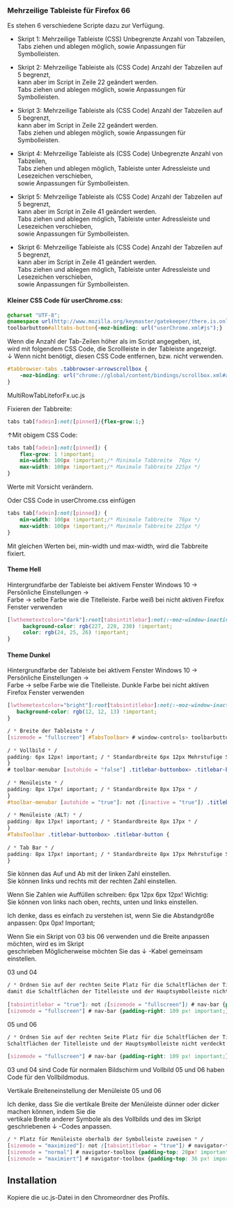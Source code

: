 ### Mehrzeilige Tableiste für Firefox 66 ###

Es stehen 6 verschiedene Scripte dazu zur Verfügung.

* Skript 1:  Mehrzeilige Tableiste (CSS) Unbegrenzte Anzahl von Tabzeilen,    
Tabs ziehen und ablegen möglich, sowie Anpassungen für Symbolleisten.         

* Skript 2: Mehrzeilige Tableiste als (CSS Code) Anzahl der Tabzeilen auf 5 begrenzt,    
kann aber im Script in Zeile 22 geändert werden.     
Tabs ziehen und ablegen möglich, sowie Anpassungen für Symbolleisten.
     
* Skript 3: Mehrzeilige Tableiste als (CSS Code) Anzahl der Tabzeilen auf 5 begrenzt,    
kann aber im Script in Zeile 22 geändert werden.      
Tabs ziehen und ablegen möglich, sowie Anpassungen für Symbolleisten.           

* Skript 4: Mehrzeilige Tableiste als (CSS Code) Unbegrenzte Anzahl von Tabzeilen,     
Tabs ziehen und ablegen möglich, Tableiste unter Adressleiste und Lesezeichen verschieben,     
sowie Anpassungen für Symbolleisten.    

* Skript 5: Mehrzeilige Tableiste als (CSS Code) Anzahl der Tabzeilen auf 5 begrenzt,     
kann aber im Script in Zeile 41 geändert werden.    
Tabs ziehen und ablegen möglich, Tableiste unter Adressleiste und Lesezeichen verschieben,     
sowie Anpassungen für Symbolleisten.    

* Skript 6: Mehrzeilige Tableiste als (CSS Code) Anzahl der Tabzeilen auf 5 begrenzt,   
kann aber im Script in Zeile 41 geändert werden.     
Tabs ziehen und ablegen möglich, Tableiste unter Adressleiste und Lesezeichen verschieben,     
sowie Anpassungen für Symbolleisten.    

#### Kleiner CSS Code für userChrome.css: #### 

```css
@charset "UTF-8";
@namespace url(http://www.mozilla.org/keymaster/gatekeeper/there.is.only.xul);
toolbarbutton#alltabs-button{-moz-binding: url("userChrome.xml#js");}
```

Wenn die Anzahl der Tab-Zeilen höher als im Script angegeben, ist,    
wird mit folgendem CSS Code, die Scrollleiste in der Tableiste angezeigt.  
↓ Wenn nicht benötigt, diesen CSS Code entfernen, bzw. nicht verwenden.    

```css
#tabbrowser-tabs .tabbrowser-arrowscrollbox {
    -moz-binding: url("chrome://global/content/bindings/scrollbox.xml#arrowscrollbox") !important;
}
```

MultiRowTabLiteforFx.uc.js

Fixieren der Tabbreite:   

```css
tabs tab[fadein]:not([pinned]){flex-grow:1;}
```

↑Mit obigem CSS Code:

```css
tabs tab[fadein]:not([pinned]) {
    flex-grow: 1 !important;
    min-width: 100px !important;/* Minimale Tabbreite  76px */
    max-width: 100px !important;/* Maximale Tabbreite 225px */
}
```
Werte mit Vorsicht verändern.

Oder CSS Code in userChrome.css einfügen
  
```css  
tabs tab[fadein]:not([pinned]) {
    min-width: 100px !important;/* Minimale Tabbreite  76px */
    max-width: 100px !important;/* Maximale Tabbreite 225px */
}
```
Mit gleichen Werten bei, min-width und max-width, wird die Tabbreite fixiert.

   #### Theme Hell ####
   Hintergrundfarbe der Tableiste bei aktivem Fenster
   Windows 10 → Persönliche Einstellungen →   
   Farbe → selbe Farbe wie die Titelleiste.
   Farbe weiß bei nicht aktiven Firefox Fenster verwenden 
```css    
[lwthemetextcolor="dark"]:root[tabsintitlebar]:not(:-moz-window-inactive) {
     background-color: rgb(227, 228, 230) !important;
     color: rgb(24, 25, 26) !important;
}
```
  #### Theme Dunkel ####
   Hintergrundfarbe der Tableiste bei aktivem Fenster
   Windows 10 → Persönliche Einstellungen →     
   Farbe → selbe Farbe wie die Titelleiste.
   Dunkle Farbe bei nicht aktiven Firefox Fenster verwenden
```css 
[lwthemetextcolor="bright"]:root[tabsintitlebar]:not(:-moz-window-inactive) {
   background-color: rgb(12, 12, 13) !important;
}
```
   
```css   
/ * Breite der Tableiste * /
[sizemode = "fullscreen"] #TabsToolbar> # window-controls> toolbarbutton {
    
/ * Vollbild * /
padding: 6px 12px! important; / * Standardbreite 6px 12px Mehrstufige Standardbreite 8px 12px * /
}
# toolbar-menubar [autohide = "false"] .titlebar-buttonbox> .titlebar-button {
     
/ * Menüleiste * /    
padding: 8px 17px! important; / * Standardbreite 8px 17px * /
}
#toolbar-menubar [autohide = "true"]: not ([inactive = "true"]) .titlebar-buttonbox> .titlebar-button {
      
/ * Menüleiste (ALT) * /    
padding: 8px 17px! important; / * Standardbreite 8px 17px * /
}
#TabsToolbar .titlebar-buttonbox> .titlebar-button {
    
/ * Tab Bar * /
padding: 8px 17px! important; / * Standardbreite 8px 17px Mehrstufige Standardbreite 10px 17px * /
}
```
Sie können das Auf und Ab mit der linken Zahl einstellen.     
Sie können links und rechts mit der rechten Zahl einstellen.

Wenn Sie Zahlen wie Auffüllen schreiben: 6px 12px 6px 12px! Wichtig:    
Sie können von links nach oben, rechts, unten und links einstellen.   

Ich denke, dass es einfach zu verstehen ist, wenn Sie die Abstandgröße anpassen: 0px 0px! Important;   

Wenn Sie ein Skript von 03 bis 06 verwenden und die Breite anpassen möchten, wird es im Skript    
geschrieben  Möglicherweise möchten Sie das ↓ -Kabel gemeinsam einstellen.

03 und 04

```css 
/ * Ordnen Sie auf der rechten Seite Platz für die Schaltflächen der Titelleiste zu,     
damit die Schaltflächen der Titelleiste und der Hauptsymbolleiste nicht verdeckt werden * /      
      
[tabsintitlebar = "true"]: not ([sizemode = "fullscreen"]) # nav-bar {padding-right: 139 px! important;}
[sizemode = "fullscreen"] # nav-bar {padding-right: 109 px! important;}
```

05 und 06
```css 
/ * Ordnen Sie auf der rechten Seite Platz für die Schaltflächen der Titelleiste zu, damit die     
Schaltflächen der Titelleiste und der Hauptsymbolleiste nicht verdeckt werden * /
    
[sizemode = "fullscreen"] # nav-bar {padding-right: 109 px! important;}    
```

03 und 04 sind Code für normalen Bildschirm und Vollbild
05 und 06 haben Code für den Vollbildmodus.


Vertikale Breiteneinstellung der Menüleiste 05 und 06

Ich denke, dass Sie die vertikale Breite der Menüleiste dünner oder dicker machen können, indem Sie die    
vertikale Breite anderer Symbole als des Vollbilds und des im Skript geschriebenen ↓ -Codes anpassen.

```css 
/ * Platz für Menüleiste oberhalb der Symbolleiste zuweisen * /
[sizemode = "maximized"]: not ([tabsintitlebar = "true"]) # navigator-toolbox,
[sizemode = "normal"] # navigator-toolbox {padding-top: 28px! important;}
[sizemode = "maximiert"] # navigator-toolbox {padding-top: 36 px! important;}
```
   
## Installation
Kopiere die uc.js-Datei in den Chromeordner des Profils.
